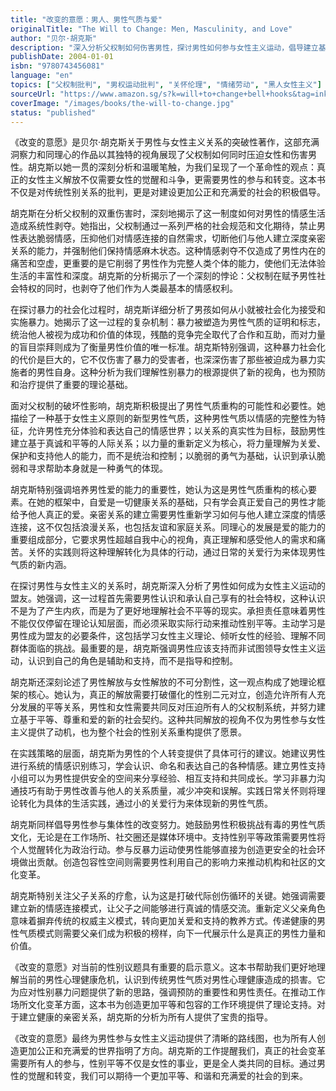 ```yaml
---
title: "改变的意愿：男人、男性气质与爱"
originalTitle: "The Will to Change: Men, Masculinity, and Love"
author: "贝尔·胡克斯"
description: "深入分析父权制如何伤害男性，探讨男性如何参与女性主义运动，倡导建立基于爱与平等的新型男性气质。"
publishDate: 2004-01-01
isbn: "9780743456081"
language: "en"
topics: ["父权制批判", "男权运动批判", "关怀伦理", "情绪劳动", "黑人女性主义"]
sourceUrl: "https://www.amazon.sg/s?k=will+to+change+bell+hooks&tag=inkrupt-22"
coverImage: "/images/books/the-will-to-change.jpg"
status: "published"
---
```


《改变的意愿》是贝尔·胡克斯关于男性与女性主义关系的突破性著作，这部充满洞察力和同理心的作品以其独特的视角展现了父权制如何同时压迫女性和伤害男性。胡克斯以她一贯的深刻分析和温暖笔触，为我们呈现了一个革命性的观点：真正的女性主义解放不仅需要女性的觉醒和斗争，更需要男性的参与和转变。这本书不仅是对传统性别关系的批判，更是对建设更加公正和充满爱的社会的积极倡导。

胡克斯在分析父权制的双重伤害时，深刻地揭示了这一制度如何对男性的情感生活造成系统性剥夺。她指出，父权制通过一系列严格的社会规范和文化期待，禁止男性表达脆弱情感，压抑他们对情感连接的自然需求，切断他们与他人建立深度亲密关系的能力，并强制他们保持情感麻木状态。这种情感剥夺不仅造成了男性内在的痛苦和空虚，更重要的是它削弱了男性作为完整人类个体的能力，使他们无法体验生活的丰富性和深度。胡克斯的分析揭示了一个深刻的悖论：父权制在赋予男性社会特权的同时，也剥夺了他们作为人类最基本的情感权利。

在探讨暴力的社会化过程时，胡克斯详细分析了男孩如何从小就被社会化为接受和实施暴力。她揭示了这一过程的复杂机制：暴力被塑造为男性气质的证明和标志，统治他人被视为成功和价值的体现，残酷的竞争完全取代了合作和互助，而对力量的盲目崇拜则成为了衡量男性价值的唯一标准。胡克斯特别强调，这种暴力社会化的代价是巨大的，它不仅伤害了暴力的受害者，也深深伤害了那些被迫成为暴力实施者的男性自身。这种分析为我们理解性别暴力的根源提供了新的视角，也为预防和治疗提供了重要的理论基础。

面对父权制的破坏性影响，胡克斯积极提出了男性气质重构的可能性和必要性。她描绘了一种基于女性主义原则的新型男性气质，这种男性气质以情感的完整性为特征，允许男性充分体验和表达自己的情感世界；以关系的真实性为目标，鼓励男性建立基于真诚和平等的人际关系；以力量的重新定义为核心，将力量理解为关爱、保护和支持他人的能力，而不是统治和控制；以脆弱的勇气为基础，认识到承认脆弱和寻求帮助本身就是一种勇气的体现。

胡克斯特别强调培养男性爱的能力的重要性，她认为这是男性气质重构的核心要素。在她的框架中，自爱是一切健康关系的基础，只有学会真正爱自己的男性才能给予他人真正的爱。亲密关系的建立需要男性重新学习如何与他人建立深度的情感连接，这不仅包括浪漫关系，也包括友谊和家庭关系。同理心的发展是爱的能力的重要组成部分，它要求男性超越自我中心的视角，真正理解和感受他人的需求和痛苦。关怀的实践则将这种理解转化为具体的行动，通过日常的关爱行为来体现男性气质的新内涵。

在探讨男性与女性主义的关系时，胡克斯深入分析了男性如何成为女性主义运动的盟友。她强调，这一过程首先需要男性认识和承认自己享有的社会特权，这种认识不是为了产生内疚，而是为了更好地理解社会不平等的现实。承担责任意味着男性不能仅仅停留在理论认知层面，而必须采取实际行动来推动性别平等。主动学习是男性成为盟友的必要条件，这包括学习女性主义理论、倾听女性的经验、理解不同群体面临的挑战。最重要的是，胡克斯强调男性应该支持而非试图领导女性主义运动，认识到自己的角色是辅助和支持，而不是指导和控制。

胡克斯还深刻论述了男性解放与女性解放的不可分割性，这一观点构成了她理论框架的核心。她认为，真正的解放需要打破僵化的性别二元对立，创造允许所有人充分发展的平等关系，男性和女性需要共同反对压迫所有人的父权制系统，并努力建立基于平等、尊重和爱的新的社会契约。这种共同解放的视角不仅为男性参与女性主义提供了动机，也为整个社会的性别关系重构提供了愿景。

在实践策略的层面，胡克斯为男性的个人转变提供了具体可行的建议。她建议男性进行系统的情感识别练习，学会认识、命名和表达自己的各种情感。建立男性支持小组可以为男性提供安全的空间来分享经验、相互支持和共同成长。学习非暴力沟通技巧有助于男性改善与他人的关系质量，减少冲突和误解。实践日常关怀则将理论转化为具体的生活实践，通过小的关爱行为来体现新的男性气质。

胡克斯同样倡导男性参与集体性的改变努力。她鼓励男性积极挑战有毒的男性气质文化，无论是在工作场所、社交圈还是媒体环境中。支持性别平等政策需要男性将个人觉醒转化为政治行动。参与反暴力运动使男性能够直接为创造更安全的社会环境做出贡献。创造包容性空间则需要男性利用自己的影响力来推动机构和社区的文化变革。

胡克斯特别关注父子关系的疗愈，认为这是打破代际创伤循环的关键。她强调需要建立新的情感连接模式，让父子之间能够进行真诚的情感交流。重新定义父亲角色意味着摒弃传统的权威主义模式，转向更加关爱和支持的教养方式。传递健康的男性气质模式则需要父亲们成为积极的榜样，向下一代展示什么是真正的男性力量和价值。

《改变的意愿》对当前的性别议题具有重要的启示意义。这本书帮助我们更好地理解当前的男性心理健康危机，认识到传统男性气质对男性心理健康造成的损害。它为应对性别暴力问题提供了新的思路，强调预防的重要性和男性责任。在推动工作场所文化变革方面，这本书为创造更加平等和包容的工作环境提供了理论支持。对于建立健康的亲密关系，胡克斯的分析为所有人提供了宝贵的指导。

《改变的意愿》最终为男性参与女性主义运动提供了清晰的路线图，也为所有人创造更加公正和充满爱的世界指明了方向。胡克斯的工作提醒我们，真正的社会变革需要所有人的参与，性别平等不仅是女性的事业，更是全人类共同的目标。通过男性的觉醒和转变，我们可以期待一个更加平等、和谐和充满爱的社会的到来。
